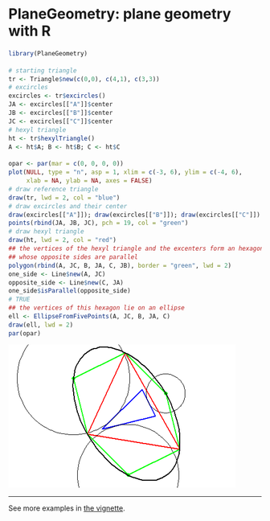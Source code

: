 # PlaneGeometry: plane geometry with R

```r
library(PlaneGeometry)

# starting triangle
tr <- Triangle$new(c(0,0), c(4,1), c(3,3))
# excircles
excircles <- tr$excircles()
JA <- excircles[["A"]]$center
JB <- excircles[["B"]]$center
JC <- excircles[["C"]]$center
# hexyl triangle
ht <- tr$hexylTriangle()
A <- ht$A; B <- ht$B; C <- ht$C

opar <- par(mar = c(0, 0, 0, 0))
plot(NULL, type = "n", asp = 1, xlim = c(-3, 6), ylim = c(-4, 6),
     xlab = NA, ylab = NA, axes = FALSE)
# draw reference triangle
draw(tr, lwd = 2, col = "blue")
# draw excircles and their center
draw(excircles[["A"]]); draw(excircles[["B"]]); draw(excircles[["C"]])
points(rbind(JA, JB, JC), pch = 19, col = "green")
# draw hexyl triangle
draw(ht, lwd = 2, col = "red")
## the vertices of the hexyl triangle and the excenters form an hexagon
## whose opposite sides are parallel
polygon(rbind(A, JC, B, JA, C, JB), border = "green", lwd = 2)
one_side <- Line$new(A, JC)
opposite_side <- Line$new(C, JA)
one_side$isParallel(opposite_side)
# TRUE
## the vertices of this hexagon lie on an ellipse
ell <- EllipseFromFivePoints(A, JC, B, JA, C)
draw(ell, lwd = 2)
par(opar)
```

![](https://github.com/stla/PlaneGeometry/raw/master/inst/imgs/hexyl.png)

___

See more examples in [the vignette](https://cran.r-project.org/web/packages/PlaneGeometry/vignettes/examples.html).

